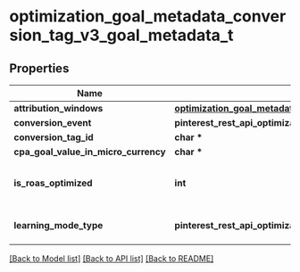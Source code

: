 # optimization_goal_metadata_conversion_tag_v3_goal_metadata_t

## Properties
Name | Type | Description | Notes
------------ | ------------- | ------------- | -------------
**attribution_windows** | [**optimization_goal_metadata_conversion_tag_v3_goal_metadata_attribution_windows_t**](optimization_goal_metadata_conversion_tag_v3_goal_metadata_attribution_windows.md) \* |  | [optional] 
**conversion_event** | **pinterest_rest_api_optimization_goal_metadata_conversion_tag_v3_goal_metadata_CONVERSIONEVENT_e** |  | [optional] 
**conversion_tag_id** | **char \*** |  | [optional] 
**cpa_goal_value_in_micro_currency** | **char \*** |  | [optional] 
**is_roas_optimized** | **int** | ROAS optimization is not supported | [optional] 
**learning_mode_type** | **pinterest_rest_api_optimization_goal_metadata_conversion_tag_v3_goal_metadata_LEARNINGMODETYPE_e** | Conversion learning model type | [optional] 

[[Back to Model list]](../README.md#documentation-for-models) [[Back to API list]](../README.md#documentation-for-api-endpoints) [[Back to README]](../README.md)


